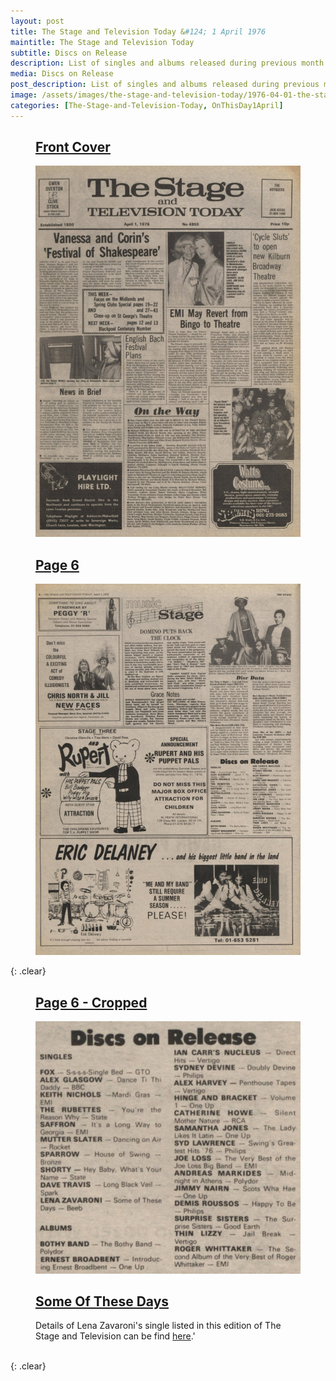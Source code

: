 ```yaml
---
layout: post
title: The Stage and Television Today &#124; 1 April 1976
maintitle: The Stage and Television Today
subtitle: Discs on Release
description: List of singles and albums released during previous month.
media: Discs on Release
post_description: List of singles and albums released during previous month.
image: /assets/images/the-stage-and-television-today/1976-04-01-the-stage-and-television-today-front-cover.png
categories: [The-Stage-and-Television-Today, OnThisDay1April]
---
```


<figure class="fig1">
<figcaption>
<h2 id="cover"><a href="#cover">Front Cover</a></h2>
</figcaption>
<a href="/assets/images/the-stage-and-television-today/1976-04-01-the-stage-and-television-today-front-cover.png"><img src="/assets/images/the-stage-and-television-today/1976-04-01-the-stage-and-television-today-front-cover.png" class="full-width zoom-in"></a>
</figure>

<figure class="fig2">
<figcaption>
<h2 id="page-6"><a href="#page-6">Page 6</a></h2>
</figcaption>
<a href="/assets/images/the-stage-and-television-today/1976-04-01-the-stage-and-television-today-page-6.png"><img src="/assets/images/the-stage-and-television-today/1976-04-01-the-stage-and-television-today-page-6.png" class="full-width zoom-in"></a>
</figure>

{: .clear}

<figure class="fig1">
<figcaption>
<h2 id="cropped"><a href="#cropped">Page 6 - Cropped</a></h2>
</figcaption>
<a href="/assets/images/the-stage-and-television-today/1976-04-01-the-stage-and-television-today-page-6-cropped.png"><img src="/assets/images/the-stage-and-television-today/1976-04-01-the-stage-and-television-today-page-6-cropped.png" class="full-width zoom-in"></a>
</figure>

<figure class="fig2">
<h2 id="single"><a href="#single">Some Of These Days</a></h2>
Details of Lena Zavaroni's single listed in this edition of The Stage and Television can be find <a href="/discography/singles/1976-03-26-some-of-these-days-uk">here</a>.'
</figure>

<br />{: .clear}

